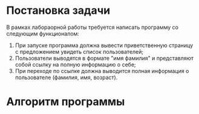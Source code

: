 # Постановка задачи
В рамках лабораорной работы требуется написать программу со следующим функционалом:
1. При запуске программа должна вывести приветственную страницу с предложением увидеть список пользователей;
2. Пользователи выводятся в формате "имя фамилия" и представляют собой ссылку на полную информацию о себе;
3. При переходе по ссылке должна выводится полная информация о пользователе (фамилия, имя, возраст).
# Алгоритм программы

